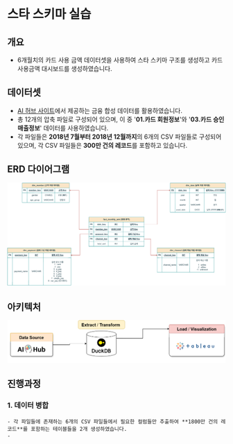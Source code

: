 # 스타 스키마 실습

## 개요
- 6개월치의 카드 사용 금액 데이터셋을 사용하여 스타 스키마 구조를 생성하고 카드 사용금액 대시보드를 생성하였습니다.

## 데이터셋
- [AI 허브 사이트](https://www.aihub.or.kr/aihubdata/data/view.do?currMenu=115&topMenu=100&&srchDataRealmCode=REALM015&aihubDataSe=data&dataSetSn=71792)에서 제공하는 금융 합성 데이터를 활용하였습니다. 
- 총 12개의 압축 파일로 구성되어 있으며, 이 중 '**01.카드 회원정보**'와 '**03.카드 승인매출정보**' 데이터를 사용하였습니다.
- 각 파일들은  **2018년 7월부터 2018년 12월까지**의 6개의 CSV 파일들로 구성되어 있으며, 각 CSV 파일들은 **300만 건의 레코드**를 포함하고 있습니다.

## ERD 다이어그램
![ERD](./img/ERD.png)
## 아키텍처
![ERD](./img/dw_architect.png)

## 진행과정
  ### 1. 데이터 병합
    - 각 파일들에 존재하는 6개의 CSV 파일들에서 필요한 컬럼들만 추출하여 **1800만 건의 레코드**를 포함하는 테이블들을 2개 생성하였습니다.
    - 


